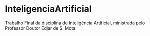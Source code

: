 # InteligenciaArtificial
Trabalho Final da disciplina de Inteligência Artificial, ministrada pelo Professor Doutor Edjar de S. Mota
